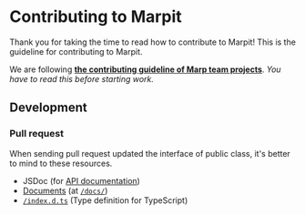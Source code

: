 # Contributing to Marpit

Thank you for taking the time to read how to contribute to Marpit! This is the guideline for contributing to Marpit.

We are following [**the contributing guideline of Marp team projects**](https://github.com/marp-team/.github/blob/master/CONTRIBUTING.md). _You have to read this before starting work._

## Development

### Pull request

When sending pull request updated the interface of public class, it's better to mind to these resources.

- JSDoc (for [API documentation](https://marpit-api.marp.app/))
- [Documents](https://marpit.marp.app/) (at [`/docs/`](../docs/))
- [`/index.d.ts`](../index.d.ts) (Type definition for TypeScript)
